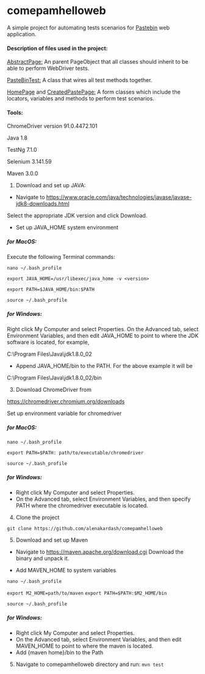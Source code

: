 # comepamhelloweb
A simple project for automating tests scenarios for [Pastebin](https://pastebin.com/) web application.
#### Description of files used in the project:
[AbstractPage:](./src/test/java/AbstractPage.java) An parent PageObject that all classes should inherit to be able to perform WebDriver tests.

[PasteBinTest:](./src/test/java/PasteBinTest.java) A class that wires all test methods together.

[HomePage](./src/test/java/HomePage.java) and [CreatedPastePage:](./src/test/java/CreatedPastePage.java) A form classes which include the locators, variables and methods to perform test scenarios.

#### Tools:
ChromeDriver version 91.0.4472.101

Java 1.8

TestNg 7.1.0

Selenium 3.141.59

Maven 3.0.0

1. Download and set up JAVA:

- Navigate to 
https://www.oracle.com/java/technologies/javase/javase-jdk8-downloads.html

Select the appropriate JDK version and click Download.

- Set up JAVA_HOME system environment

##### for MacOS:

Execute the following Terminal commands:

`nano ~/.bash_profile`

`export JAVA_HOME=/usr/libexec/java_home -v <version>`

`export PATH=$JAVA_HOME/bin:$PATH`

`source ~/.bash_profile`

##### for Windows:

Right click My Computer and select Properties.
On the Advanced tab, select Environment Variables, and then edit JAVA_HOME to point to where the JDK software is located, for example, 

C:\Program Files\Java\jdk1.8.0_02

- Append JAVA_HOME/bin to the PATH. For the above example it will be

C:\Program Files\Java\jdk1.8.0_02/bin

3. Download ChromeDriver from

https://chromedriver.chromium.org/downloads

Set up environment variable for chromedriver

##### for MacOS:

`nano ~/.bash_profile`

`export PATH=$PATH: path/to/executable/chromedriver`

`source ~/.bash_profile`

##### for Windows:

- Right click My Computer and select Properties.
- On the Advanced tab, select Environment Variables, and then specify PATH where the chromedriver executable is located.

4. Clone the project

`git clone https://github.com/alenakardash/comepamhelloweb`

5. Download and set up Maven

- Navigate to https://maven.apache.org/download.cgi
Download the binary and unpack it.

- Add MAVEN_HOME to system variables

`nano ~/.bash_profile`

`export M2_HOME=path/to/maven`
`export PATH=$PATH:$M2_HOME/bin`

`source ~/.bash_profile`

##### for Windows:

- Right click My Computer and select Properties.
- On the Advanced tab, select Environment Variables, and then edit MAVEN_HOME to point to where the maven is located.
- Add {maven home}/bin to the Path
 
5. Navigate to comepamhelloweb directory and run:
`mvn test`